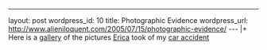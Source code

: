 --- 
layout: post
wordpress_id: 10
title: Photographic Evidence
wordpress_url: http://www.alieniloquent.com/2005/07/15/photographic-evidence/
--- |+
Here is a [gallery][1] of the pictures [Erica][2] took of my [car accident][3]

   [1]: http://www.flickr.com/photos/ericatesla/sets/596007/

   [2]: http://www.sperari.com

   [3]: http://www.alieniloquent.com/2005/07/15/interesting-times-indeed/

